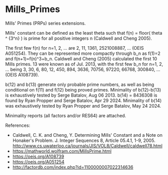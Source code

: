 # Mills_Primes
Mills' Primes (PRPs) series extensions.

Mills' constant can be defined as the least theta such that f(n) = floor( theta ^ {3^n} ) is prime for all positive integers n (Caldwell and Cheng 2005).

The first few f(n) for n=1, 2, ... are 2, 11, 1361, 2521008887, ... (OEIS A051254). They can be represented more compactly through b_n as f(1)=2 and
 f(n+1)=f(n)^3+b_n. 
Caldwell and Cheng (2005) calculated the first 10 Mills primes. 13 were known as of Jul. 2013, with the first few b_n for n=1, 2, ... being 3, 30, 6, 80, 12, 450, 894, 3636, 70756, 97220, 66768, 300840, ... (OEIS A108739). 

b(12) and b(13) generate only probable prime numbers, as well as being conditional on f(11) and f(12) being proved primes. Minimality of b(12)-b(13) is exhaustively tested by Serge Batalov, Aug 06 2013.
b(14) = 8436308 is found by Ryan Propper and Serge Batalov, Apr 29 2024. Minimality of b(14) was exhaustively tested by Ryan Propper and Serge Batalov, May 24 2024.

Minimality reports (all factors and/or RES64) are attached.

References:
- Caldwell, C. K. and Cheng, Y. Determining Mills' Constant and a Note on Honaker's Problem. J. Integer Sequences 8, Article 05.4.1, 1-9, 2005. http://www.cs.uwaterloo.ca/journals/JIS/VOL8/Caldwell/caldwell78.html
- https://mathworld.wolfram.com/MillsPrime.html
- https://oeis.org/A108739
- https://oeis.org/A051254
- http://factordb.com/index.php?id=1100000007022314636
